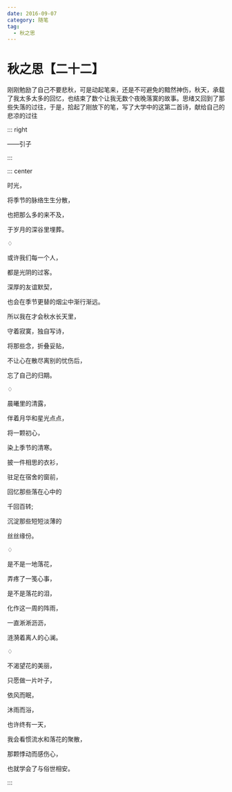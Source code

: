 ```yaml
---
date: 2016-09-07
category: 随笔
tag:
  - 秋之思
---
```


# 秋之思【二十二】

刚刚勉励了自己不要悲秋，可是动起笔来，还是不可避免的黯然神伤，秋天，承载了我太多太多的回忆，也结束了数个让我无数个夜晚落寞的故事。思绪又回到了那些失落的过往，于是，拾起了刚放下的笔，写了大学中的这第二首诗，献给自己的悲凉的过往

::: right

——引子

:::

::: center

时光，

将季节的脉络生生分散，

也把那么多的来不及，

于岁月的深谷里埋葬。

♢

或许我们每一个人，

都是光阴的过客。

深厚的友谊默契，

也会在季节更替的烟尘中渐行渐远。

所以我在才会秋水长天里，

守着寂寞，独自写诗，

将那些念，折叠妥贴，

不让心在散尽离别的忧伤后，

忘了自己的归期。

♢

晨曦里的清露，

伴着月华和星光点点，

将一颗初心，

染上季节的清寒。

披一件相思的衣衫，

驻足在宿舍的窗前，

回忆那些落在心中的

千回百转;

沉淀那些短短淡薄的

丝丝缘份。

♢

是不是一地落花，

弄疼了一笺心事，

是不是落花的泪，

化作这一周的阵雨，

一直淅淅沥沥，

涟漪着离人的心澜。

♢

不渴望花的美丽，

只愿做一片叶子，

依风而眠，

沐雨而浴，

也许终有一天，

我会看惯流水和落花的聚散，

那颗悸动而感伤心，

也就学会了与俗世相安。

:::
